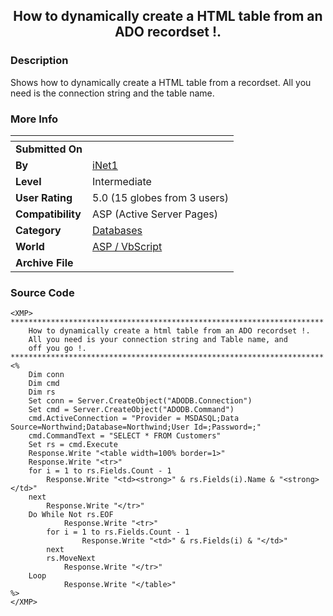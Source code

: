 ﻿<div align="center">

## How to dynamically create a HTML table from an ADO recordset \!\.


</div>

### Description

Shows how to dynamically create a HTML table from a recordset. All you need is the connection string and the table name.
 
### More Info
 


<span>             |<span>
---                |---
**Submitted On**   |
**By**             |[iNet1](https://github.com/Planet-Source-Code/PSCIndex/blob/master/ByAuthor/inet1.md)
**Level**          |Intermediate
**User Rating**    |5.0 (15 globes from 3 users)
**Compatibility**  |ASP \(Active Server Pages\)
**Category**       |[Databases](https://github.com/Planet-Source-Code/PSCIndex/blob/master/ByCategory/databases__4-5.md)
**World**          |[ASP / VbScript](https://github.com/Planet-Source-Code/PSCIndex/blob/master/ByWorld/asp-vbscript.md)
**Archive File**   |[](https://github.com/Planet-Source-Code/inet1-how-to-dynamically-create-a-html-table-from-an-ado-recordset__4-6575/archive/master.zip)





### Source Code

```
<XMP>
**********************************************************************
	How to dynamically create a html table from an ADO recordset !.
	All you need is your connection string and Table name, and
	off you go !.
**********************************************************************
<%
	Dim conn
	Dim cmd
	Dim rs
	Set conn = Server.CreateObject("ADODB.Connection")
	Set cmd = Server.CreateObject("ADODB.Command")
	cmd.ActiveConnection = "Provider = MSDASQL;Data Source=Northwind;Database=Northwind;User Id=;Password=;"
	cmd.CommandText = "SELECT * FROM Customers"
	Set rs = cmd.Execute
	Response.Write "<table width=100% border=1>"
	Response.Write "<tr>"
	for i = 1 to rs.Fields.Count - 1
		Response.Write "<td><strong>" & rs.Fields(i).Name & "<strong></td>"
	next
		Response.Write "</tr>"
	Do While Not rs.EOF
			Response.Write "<tr>"
		for i = 1 to rs.Fields.Count - 1
				Response.Write "<td>" & rs.Fields(i) & "</td>"
		next
		rs.MoveNext
			Response.Write "</tr>"
	Loop
			Response.Write "</table>"
%>
</XMP>
```

